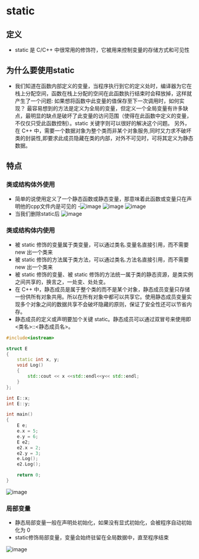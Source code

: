 # static

## 定义
- static 是 C/C++ 中很常用的修饰符，它被用来控制变量的存储方式和可见性

## 为什么要使用static
- 我们知道在函数内部定义的变量，当程序执行到它的定义处时，编译器为它在栈上分配空间，函数在栈上分配的空间在此函数执行结束时会释放掉，这样就产生了一个问题: 如果想将函数中此变量的值保存至下一次调用时，如何实现？ 最容易想到的方法是定义为全局的变量，但定义一个全局变量有许多缺点，最明显的缺点是破坏了此变量的访问范围（使得在此函数中定义的变量，不仅仅只受此函数控制）。static 关键字则可以很好的解决这个问题。
另外，在 C++ 中，需要一个数据对象为整个类而非某个对象服务,同时又力求不破坏类的封装性,即要求此成员隐藏在类的内部，对外不可见时，可将其定义为静态数据。

## 特点

### 类或结构体外使用
- 简单的说使用定义了一个静态函数或静态变量，那意味着此函数或变量只在声明他的cpp文件内是可见的
 -![image](https://user-images.githubusercontent.com/109637491/222653544-f7b2c6c6-e595-452f-a316-69ddc09ea2b1.png)
![image](https://user-images.githubusercontent.com/109637491/222653590-609509cd-22c8-4576-8ac5-f752c8d5cc35.png)
![image](https://user-images.githubusercontent.com/109637491/222653727-131dc6da-0332-4de8-ab94-d6e171251670.png)
- 当我们删除static后 ![image](https://user-images.githubusercontent.com/109637491/222653920-64eda92b-987f-4834-9760-cef3111a1767.png)

### 类或结构体内使用
- 被 static 修饰的变量属于类变量，可以通过类名.变量名直接引用，而不需要 new 出一个类来
- 被 static 修饰的方法属于类方法，可以通过类名.方法名直接引用，而不需要 new 出一个类来
- 被 static 修饰的变量、被 static 修饰的方法统一属于类的静态资源，是类实例之间共享的，换言之，一处变、处处变。
- 在 C++ 中，静态成员是属于整个类的而不是某个对象，静态成员变量只存储一份供所有对象共用。所以在所有对象中都可以共享它。使用静态成员变量实现多个对象之间的数据共享不会破坏隐藏的原则，保证了安全性还可以节省内存。
- 静态成员的定义或声明要加个关键 static。静态成员可以通过双冒号来使用即 <类名>::<静态成员名>。
```C++
#include<iostream>

struct E
{
	static int x, y;
	void Log()
	{
		std::cout << x <<std::endl<<y<< std::endl;
	}
};

int E::x;
int E::y;

int main()
{
	E e;
	e.x = 5;
	e.y = 6;
	E e2;
	e2.x = 2;
	e2.y = 3;
	e.Log();
	e2.Log();

	return 0;
}
```
![image](https://user-images.githubusercontent.com/109637491/222702342-aa6e8b45-8028-4fb0-80aa-0b95618a44d5.png)

### 局部变量
- 静态局部变量一般在声明处初始化，如果没有显式初始化，会被程序自动初始化为 0
- static修饰局部变量，变量会始终驻留在全局数据中，直至程序结束

![image](https://user-images.githubusercontent.com/109637491/222703866-d33f3a92-141c-4b19-abd7-e8461ec4b78b.png)
